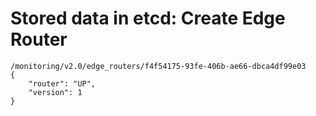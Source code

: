 # Stored data in etcd: Create Edge Router

```
/monitoring/v2.0/edge_routers/f4f54175-93fe-406b-ae66-dbca4df99e03
{
    "router": "UP", 
    "version": 1
}
```

